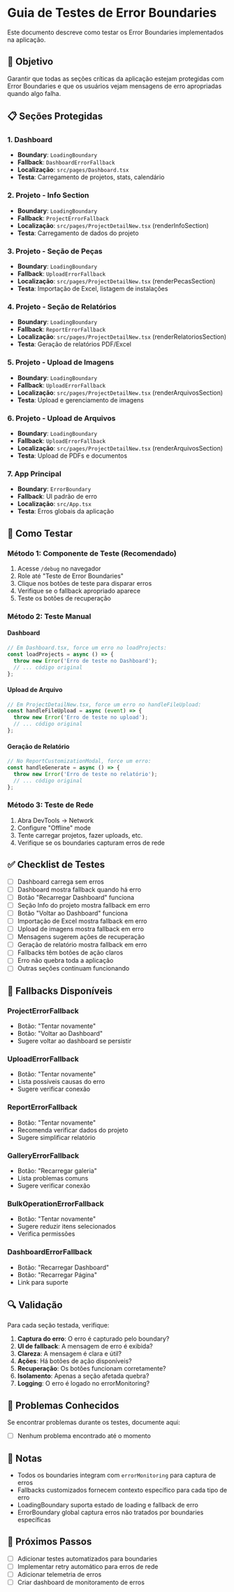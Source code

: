 # Guia de Testes de Error Boundaries

Este documento descreve como testar os Error Boundaries implementados na aplicação.

## 🎯 Objetivo

Garantir que todas as seções críticas da aplicação estejam protegidas com Error Boundaries e que os usuários vejam mensagens de erro apropriadas quando algo falha.

## 📋 Seções Protegidas

### 1. Dashboard
- **Boundary**: `LoadingBoundary`
- **Fallback**: `DashboardErrorFallback`
- **Localização**: `src/pages/Dashboard.tsx`
- **Testa**: Carregamento de projetos, stats, calendário

### 2. Projeto - Info Section
- **Boundary**: `LoadingBoundary`
- **Fallback**: `ProjectErrorFallback`
- **Localização**: `src/pages/ProjectDetailNew.tsx` (renderInfoSection)
- **Testa**: Carregamento de dados do projeto

### 3. Projeto - Seção de Peças
- **Boundary**: `LoadingBoundary`
- **Fallback**: `UploadErrorFallback`
- **Localização**: `src/pages/ProjectDetailNew.tsx` (renderPecasSection)
- **Testa**: Importação de Excel, listagem de instalações

### 4. Projeto - Seção de Relatórios
- **Boundary**: `LoadingBoundary`
- **Fallback**: `ReportErrorFallback`
- **Localização**: `src/pages/ProjectDetailNew.tsx` (renderRelatoriosSection)
- **Testa**: Geração de relatórios PDF/Excel

### 5. Projeto - Upload de Imagens
- **Boundary**: `LoadingBoundary`
- **Fallback**: `UploadErrorFallback`
- **Localização**: `src/pages/ProjectDetailNew.tsx` (renderArquivosSection)
- **Testa**: Upload e gerenciamento de imagens

### 6. Projeto - Upload de Arquivos
- **Boundary**: `LoadingBoundary`
- **Fallback**: `UploadErrorFallback`
- **Localização**: `src/pages/ProjectDetailNew.tsx` (renderArquivosSection)
- **Testa**: Upload de PDFs e documentos

### 7. App Principal
- **Boundary**: `ErrorBoundary`
- **Fallback**: UI padrão de erro
- **Localização**: `src/App.tsx`
- **Testa**: Erros globais da aplicação

## 🧪 Como Testar

### Método 1: Componente de Teste (Recomendado)

1. Acesse `/debug` no navegador
2. Role até "Teste de Error Boundaries"
3. Clique nos botões de teste para disparar erros
4. Verifique se o fallback apropriado aparece
5. Teste os botões de recuperação

### Método 2: Teste Manual

#### Dashboard
```typescript
// Em Dashboard.tsx, force um erro no loadProjects:
const loadProjects = async () => {
  throw new Error('Erro de teste no Dashboard');
  // ... código original
};
```

#### Upload de Arquivo
```typescript
// Em ProjectDetailNew.tsx, force um erro no handleFileUpload:
const handleFileUpload = async (event) => {
  throw new Error('Erro de teste no upload');
  // ... código original
};
```

#### Geração de Relatório
```typescript
// No ReportCustomizationModal, force um erro:
const handleGenerate = async () => {
  throw new Error('Erro de teste no relatório');
  // ... código original
};
```

### Método 3: Teste de Rede

1. Abra DevTools → Network
2. Configure "Offline" mode
3. Tente carregar projetos, fazer uploads, etc.
4. Verifique se os boundaries capturam erros de rede

## ✅ Checklist de Testes

- [ ] Dashboard carrega sem erros
- [ ] Dashboard mostra fallback quando há erro
- [ ] Botão "Recarregar Dashboard" funciona
- [ ] Seção Info do projeto mostra fallback em erro
- [ ] Botão "Voltar ao Dashboard" funciona
- [ ] Importação de Excel mostra fallback em erro
- [ ] Upload de imagens mostra fallback em erro
- [ ] Mensagens sugerem ações de recuperação
- [ ] Geração de relatório mostra fallback em erro
- [ ] Fallbacks têm botões de ação claros
- [ ] Erro não quebra toda a aplicação
- [ ] Outras seções continuam funcionando

## 🎨 Fallbacks Disponíveis

### ProjectErrorFallback
- Botão: "Tentar novamente"
- Botão: "Voltar ao Dashboard"
- Sugere voltar ao dashboard se persistir

### UploadErrorFallback
- Botão: "Tentar novamente"
- Lista possíveis causas do erro
- Sugere verificar conexão

### ReportErrorFallback
- Botão: "Tentar novamente"
- Recomenda verificar dados do projeto
- Sugere simplificar relatório

### GalleryErrorFallback
- Botão: "Recarregar galeria"
- Lista problemas comuns
- Sugere verificar conexão

### BulkOperationErrorFallback
- Botão: "Tentar novamente"
- Sugere reduzir itens selecionados
- Verifica permissões

### DashboardErrorFallback
- Botão: "Recarregar Dashboard"
- Botão: "Recarregar Página"
- Link para suporte

## 🔍 Validação

Para cada seção testada, verifique:

1. **Captura do erro**: O erro é capturado pelo boundary?
2. **UI de fallback**: A mensagem de erro é exibida?
3. **Clareza**: A mensagem é clara e útil?
4. **Ações**: Há botões de ação disponíveis?
5. **Recuperação**: Os botões funcionam corretamente?
6. **Isolamento**: Apenas a seção afetada quebra?
7. **Logging**: O erro é logado no errorMonitoring?

## 🐛 Problemas Conhecidos

Se encontrar problemas durante os testes, documente aqui:

- [ ] Nenhum problema encontrado até o momento

## 📝 Notas

- Todos os boundaries integram com `errorMonitoring` para captura de erros
- Fallbacks customizados fornecem contexto específico para cada tipo de erro
- LoadingBoundary suporta estado de loading e fallback de erro
- ErrorBoundary global captura erros não tratados por boundaries específicas

## 🚀 Próximos Passos

- [ ] Adicionar testes automatizados para boundaries
- [ ] Implementar retry automático para erros de rede
- [ ] Adicionar telemetria de erros
- [ ] Criar dashboard de monitoramento de erros
